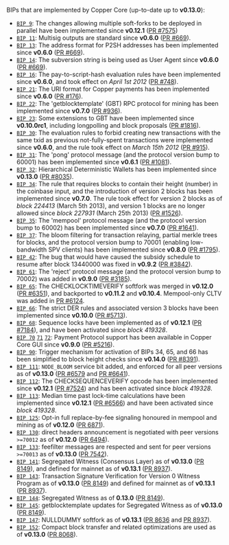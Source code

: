 BIPs that are implemented by Copper Core (up-to-date up to **v0.13.0**):

* [`BIP 9`](https://github.com/copper/bips/blob/master/bip-0009.mediawiki): The changes allowing multiple soft-forks to be deployed in parallel have been implemented since **v0.12.1**  ([PR #7575](https://github.com/CopperProject/Copper/pull/7575))
* [`BIP 11`](https://github.com/copper/bips/blob/master/bip-0011.mediawiki): Multisig outputs are standard since **v0.6.0** ([PR #669](https://github.com/CopperProject/Copper/pull/669)).
* [`BIP 13`](https://github.com/copper/bips/blob/master/bip-0013.mediawiki): The address format for P2SH addresses has been implemented since **v0.6.0** ([PR #669](https://github.com/CopperProject/Copper/pull/669)).
* [`BIP 14`](https://github.com/copper/bips/blob/master/bip-0014.mediawiki): The subversion string is being used as User Agent since **v0.6.0** ([PR #669](https://github.com/CopperProject/Copper/pull/669)).
* [`BIP 16`](https://github.com/copper/bips/blob/master/bip-0016.mediawiki): The pay-to-script-hash evaluation rules have been implemented since **v0.6.0**, and took effect on *April 1st 2012* ([PR #748](https://github.com/CopperProject/Copper/pull/748)).
* [`BIP 21`](https://github.com/copper/bips/blob/master/bip-0021.mediawiki): The URI format for Copper payments has been implemented since **v0.6.0** ([PR #176](https://github.com/CopperProject/Copper/pull/176)).
* [`BIP 22`](https://github.com/copper/bips/blob/master/bip-0022.mediawiki): The 'getblocktemplate' (GBT) RPC protocol for mining has been implemented since **v0.7.0** ([PR #936](https://github.com/CopperProject/Copper/pull/936)).
* [`BIP 23`](https://github.com/copper/bips/blob/master/bip-0023.mediawiki): Some extensions to GBT have been implemented since **v0.10.0rc1**, including longpolling and block proposals ([PR #1816](https://github.com/CopperProject/Copper/pull/1816)).
* [`BIP 30`](https://github.com/copper/bips/blob/master/bip-0030.mediawiki): The evaluation rules to forbid creating new transactions with the same txid as previous not-fully-spent transactions were implemented since **v0.6.0**, and the rule took effect on *March 15th 2012* ([PR #915](https://github.com/CopperProject/Copper/pull/915)).
* [`BIP 31`](https://github.com/copper/bips/blob/master/bip-0031.mediawiki): The 'pong' protocol message (and the protocol version bump to 60001) has been implemented since **v0.6.1** ([PR #1081](https://github.com/CopperProject/Copper/pull/1081)).
* [`BIP 32`](https://github.com/copper/bips/blob/master/bip-0032.mediawiki): Hierarchical Deterministic Wallets has been implemented since **v0.13.0** ([PR #8035](https://github.com/CopperProject/Copper/pull/8035)).
* [`BIP 34`](https://github.com/copper/bips/blob/master/bip-0034.mediawiki): The rule that requires blocks to contain their height (number) in the coinbase input, and the introduction of version 2 blocks has been implemented since **v0.7.0**. The rule took effect for version 2 blocks as of *block 224413* (March 5th 2013), and version 1 blocks are no longer allowed since *block 227931* (March 25th 2013) ([PR #1526](https://github.com/CopperProject/Copper/pull/1526)).
* [`BIP 35`](https://github.com/copper/bips/blob/master/bip-0035.mediawiki): The 'mempool' protocol message (and the protocol version bump to 60002) has been implemented since **v0.7.0** ([PR #1641](https://github.com/CopperProject/Copper/pull/1641)).
* [`BIP 37`](https://github.com/copper/bips/blob/master/bip-0037.mediawiki): The bloom filtering for transaction relaying, partial merkle trees for blocks, and the protocol version bump to 70001 (enabling low-bandwidth SPV clients) has been implemented since **v0.8.0** ([PR #1795](https://github.com/CopperProject/Copper/pull/1795)).
* [`BIP 42`](https://github.com/copper/bips/blob/master/bip-0042.mediawiki): The bug that would have caused the subsidy schedule to resume after block 13440000 was fixed in **v0.9.2** ([PR #3842](https://github.com/CopperProject/Copper/pull/3842)).
* [`BIP 61`](https://github.com/copper/bips/blob/master/bip-0061.mediawiki): The 'reject' protocol message (and the protocol version bump to 70002) was added in **v0.9.0** ([PR #3185](https://github.com/CopperProject/Copper/pull/3185)).
* [`BIP 65`](https://github.com/copper/bips/blob/master/bip-0065.mediawiki): The CHECKLOCKTIMEVERIFY softfork was merged in **v0.12.0** ([PR #6351](https://github.com/CopperProject/Copper/pull/6351)), and backported to **v0.11.2** and **v0.10.4**. Mempool-only CLTV was added in [PR #6124](https://github.com/CopperProject/Copper/pull/6124).
* [`BIP 66`](https://github.com/copper/bips/blob/master/bip-0066.mediawiki): The strict DER rules and associated version 3 blocks have been implemented since **v0.10.0** ([PR #5713](https://github.com/CopperProject/Copper/pull/5713)).
* [`BIP 68`](https://github.com/copper/bips/blob/master/bip-0068.mediawiki): Sequence locks have been implemented as of **v0.12.1**  ([PR #7184](https://github.com/CopperProject/Copper/pull/7184)), and have been activated since *block 419328*.
* [`BIP 70`](https://github.com/copper/bips/blob/master/bip-0070.mediawiki) [`71`](https://github.com/copper/bips/blob/master/bip-0071.mediawiki) [`72`](https://github.com/copper/bips/blob/master/bip-0072.mediawiki): Payment Protocol support has been available in Copper Core GUI since **v0.9.0** ([PR #5216](https://github.com/CopperProject/Copper/pull/5216)).
* [`BIP 90`](https://github.com/copper/bips/blob/master/bip-0090.mediawiki): Trigger mechanism for activation of BIPs 34, 65, and 66 has been simplified to block height checks since **v0.14.0** ([PR #8391](https://github.com/CopperProject/Copper/pull/8391)).
* [`BIP 111`](https://github.com/copper/bips/blob/master/bip-0111.mediawiki): `NODE_BLOOM` service bit added, and enforced for all peer versions as of **v0.13.0** ([PR #6579](https://github.com/CopperProject/Copper/pull/6579) and [PR #6641](https://github.com/CopperProject/Copper/pull/6641)).
* [`BIP 112`](https://github.com/copper/bips/blob/master/bip-0112.mediawiki): The CHECKSEQUENCEVERIFY opcode has been implemented since **v0.12.1** ([PR #7524](https://github.com/CopperProject/Copper/pull/7524)) and has been activated since *block 419328*.
* [`BIP 113`](https://github.com/copper/bips/blob/master/bip-0113.mediawiki): Median time past lock-time calculations have been implemented since **v0.12.1** ([PR #6566](https://github.com/CopperProject/Copper/pull/6566)) and have been activated since *block 419328*.
* [`BIP 125`](https://github.com/copper/bips/blob/master/bip-0125.mediawiki): Opt-in full replace-by-fee signaling honoured in mempool and mining as of **v0.12.0** ([PR 6871](https://github.com/CopperProject/Copper/pull/6871)).
* [`BIP 130`](https://github.com/copper/bips/blob/master/bip-0130.mediawiki): direct headers announcement is negotiated with peer versions `>=70012` as of **v0.12.0** ([PR 6494](https://github.com/CopperProject/Copper/pull/6494)).
* [`BIP 133`](https://github.com/copper/bips/blob/master/bip-0133.mediawiki): feefilter messages are respected and sent for peer versions `>=70013` as of **v0.13.0** ([PR 7542](https://github.com/CopperProject/Copper/pull/7542)).
* [`BIP 141`](https://github.com/copper/bips/blob/master/bip-0141.mediawiki): Segregated Witness (Consensus Layer) as of **v0.13.0** ([PR 8149](https://github.com/CopperProject/Copper/pull/8149)), and defined for mainnet as of **v0.13.1** ([PR 8937](https://github.com/CopperProject/Copper/pull/8937)).
* [`BIP 143`](https://github.com/copper/bips/blob/master/bip-0143.mediawiki): Transaction Signature Verification for Version 0 Witness Program as of **v0.13.0** ([PR 8149](https://github.com/CopperProject/Copper/pull/8149)) and defined for mainnet as of **v0.13.1** ([PR 8937](https://github.com/CopperProject/Copper/pull/8937)).
* [`BIP 144`](https://github.com/copper/bips/blob/master/bip-0144.mediawiki): Segregated Witness as of **0.13.0** ([PR 8149](https://github.com/CopperProject/Copper/pull/8149)).
* [`BIP 145`](https://github.com/copper/bips/blob/master/bip-0145.mediawiki): getblocktemplate updates for Segregated Witness as of **v0.13.0** ([PR 8149](https://github.com/CopperProject/Copper/pull/8149)).
* [`BIP 147`](https://github.com/copper/bips/blob/master/bip-0147.mediawiki): NULLDUMMY softfork as of **v0.13.1** ([PR 8636](https://github.com/CopperProject/Copper/pull/8636) and [PR 8937](https://github.com/CopperProject/Copper/pull/8937)).
* [`BIP 152`](https://github.com/copper/bips/blob/master/bip-0152.mediawiki): Compact block transfer and related optimizations are used as of **v0.13.0** ([PR 8068](https://github.com/CopperProject/Copper/pull/8068)).
